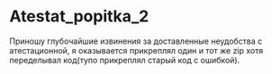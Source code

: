 # Atestat_popitka_2
Приношу глубочайшие извинения за доставленные неудобства с атестационной, я оказывается прикреплял один и тот же  zip хотя переделывал код(тупо прикреплял старый код с ошибкой).
